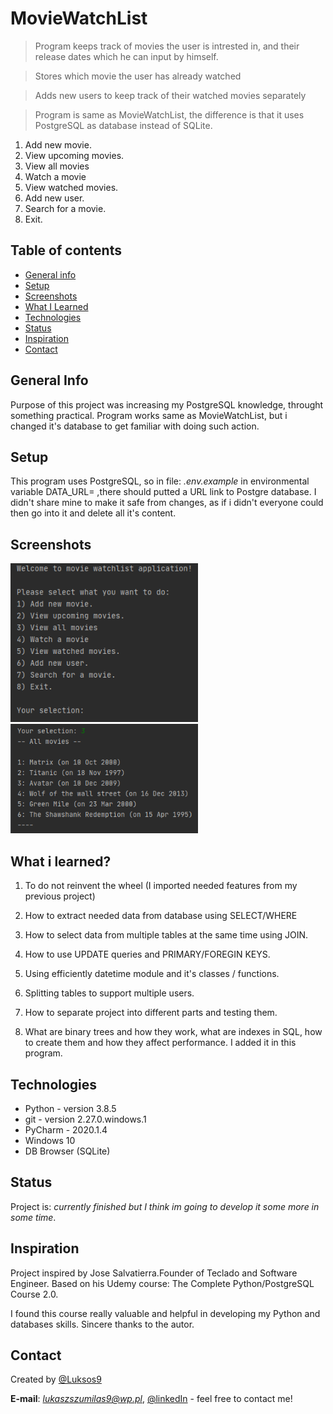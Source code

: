 # MovieWatchList

> Program keeps track of movies the user is intrested in, and their release dates which he can input by himself.

> Stores which movie the user has already watched

> Adds new users to keep track of their watched movies separately

> Program is same as MovieWatchList, the difference is that it uses PostgreSQL as database instead of SQLite.

1) Add new movie.
2) View upcoming movies.
3) View all movies
4) Watch a movie
5) View watched movies.
6) Add new user.
7) Search for a movie.
8) Exit.

## Table of contents
* [General info](#general-info)
* [Setup](#setup)
* [Screenshots](#screenshots)
* [What I Learned](#what-i-learned)
* [Technologies](#technologies)
* [Status](#status)
* [Inspiration](#inspiration)
* [Contact](#contact)

## General Info

Purpose of this project was increasing my PostgreSQL knowledge, throught something practical. Program works same as MovieWatchList, but i changed it's database to get familiar with doing such action.

## Setup

This program uses PostgreSQL, so in file: _.env.example_ in environmental variable DATA_URL= ,there should putted a URL link to Postgre database. I didn't share mine to make it safe from changes, as if i didn't everyone could then go into it and delete all it's content.

## Screenshots

<img src="images/menu.png" width="300" > <img src="images/menu-option-3.png" width="300" >

## What i learned?

1. To do not reinvent the wheel (I imported needed features from my previous project)

2. How to extract needed data from database using SELECT/WHERE

3. How to select data from multiple tables at the same time using JOIN.

4. How to use UPDATE queries and PRIMARY/FOREGIN KEYS.

5. Using efficiently datetime module and it's classes / functions.

6. Splitting tables to support multiple users.

7. How to separate project into different parts and testing them.

8. What are binary trees and how they work, what are indexes in SQL, how to create them and how they affect performance. I added it in this program.

## Technologies

* Python  - version 3.8.5
* git     - version 2.27.0.windows.1
* PyCharm - 2020.1.4
* Windows 10
* DB Browser (SQLite)

## Status
Project is: _currently finished but I think im going to develop it some more in some time_. 

## Inspiration
Project inspired by Jose Salvatierra.Founder of Teclado and Software Engineer.
Based on his Udemy course: The Complete Python/PostgreSQL Course 2.0.

I found this course really valuable and helpful in developing my Python and databases skills.
Sincere thanks to the autor.

## Contact
Created by [@Luksos9](https://github.com/Luksos9)

**E-mail**: *lukaszszumilas9@wp.pl*, [@linkedIn](https://www.linkedin.com/in/łukasz-szumilas-5b48821aa/) - feel free to contact me!
